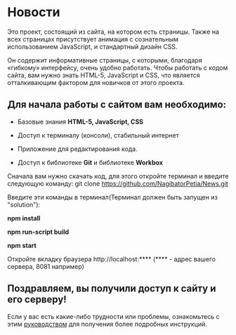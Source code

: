 # Новости

Это проект, состоящий из сайта, на котором есть страницы. Также на всех страницах присутствует анимация с сознательным использованием JavaScript, и стандартный дизайн CSS.

Он содержит информативные страницы, с которыми, благодаря «гибкому» интерфейсу, очень удобно работать. Чтобы работать с кодом сайта, вам нужно  знать HTML-5, JavaScript и CSS, что является отталкивающим фактором для новичков от этого проекта.

## Для начала работы с сайтом вам необходимо:

- Базовые знания **HTML-5, JavaScript, CSS**

- Доступ к терминалу (консоли), стабильный интернет

- Приложение для редактирования кода.

- Доступ к библиотеке **Git** и библиотеке **Workbox**

Сначала вам нужно скачать код, для этого откройте терминал и введите следующую команду: git clone https://github.com/NagibatorPetia/News.git 

Введите эти команды в терминал(Терминал должен быть запущен из  "solution"): 

**npm install**

**npm run-script build**

**npm start**


Откройте вкладку браузера http://localhost:**** (**** - адрес вашего сервера, 8081 например)

## Поздравляем, вы получили доступ к сайту и его серверу!

Если у вас есть какие-либо трудности или проблемы, ознакомьтесь с этим [руководством]( https://codelabs.developers.google.com/codelabs/workbox-lab/#0) для получения более подробных инструкций.
